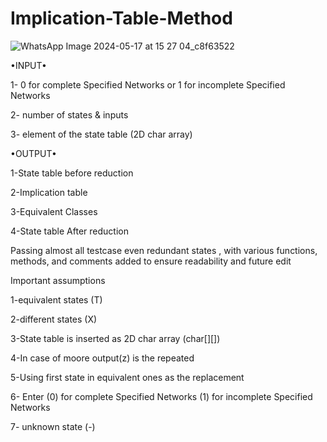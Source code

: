# Implication-Table-Method
![WhatsApp Image 2024-05-17 at 15 27 04_c8f63522](https://github.com/user-attachments/assets/0d11aa52-622c-41b7-8979-09d05fe1d5cb)


 •INPUT•

1- 0 for complete Specified Networks or 1 for incomplete Specified Networks

2- number of states & inputs

3- element of the state table (2D char array)

 

•OUTPUT•

1-State table before reduction

2-Implication table

3-Equivalent Classes

4-State table After reduction

 

Passing almost all testcase even redundant states , with various functions, methods, and comments added to ensure readability and future edit

 

Important assumptions

1-equivalent states (T)

2-different states  (X)

3-State table is inserted as 2D char array (char[][])

4-In case of moore output(z) is the repeated

5-Using first state in equivalent ones as the replacement

6- Enter (0) for complete Specified Networks (1) for incomplete Specified Networks

7- unknown state (-)
